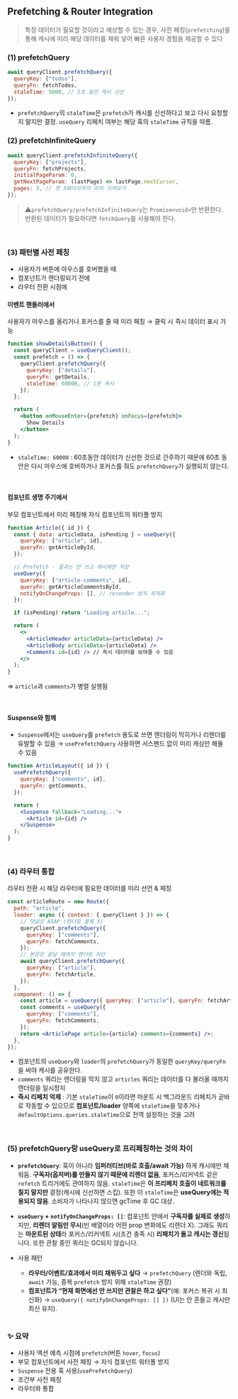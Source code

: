 ## Prefetching & Router Integration

> 특정 데이터가 필요할 것이라고 예상할 수 있는 경우, 사전 페칭(`prefetching`)을 통해 캐시에 미리 해당 데이터를 채워 넣어 빠른 사용자 경험을 제공할 수 있다

### (1) prefetchQuery

```jsx
await queryClient.prefetchQuery({
  queryKey: ["todos"],
  queryFn: fetchTodos,
  staleTime: 5000, // 5초 동안 캐시 신선
});
```

- `prefetchQuery`의 `staleTime`은 `prefetch`가 캐시를 신선하다고 보고 다시 요청할지 말지만 결정. `useQuery` 리페치 여부는 해당 훅의 `staleTime` 규칙을 따름.

### (2) prefetchInfiniteQuery

```jsx
await queryClient.prefetchInfiniteQuery({
  queryKey: ["projects"],
  queryFn: fetchProjects,
  initialPageParam: 0,
  getNextPageParam: (lastPage) => lastPage.nextCursor,
  pages: 3, // 첫 3페이지까지 미리 가져오기
});
```

> ⚠️`prefetchQuery/prefetchInfiniteQuery`는 `Promise<void>`만 반환한다.<br/>
> 반환된 데이터가 필요하다면 `fetchQuery`를 사용해야 한다.

<br/>

### (3) 패턴별 사전 페칭

- 사용자가 버튼에 마우스를 호버했을 때
- 컴포넌트가 렌더링되기 전에
- 라우터 전환 시점에

#### 이벤트 핸들러에서

사용자가 마우스를 올리거나 포커스를 줄 때 미리 페칭 → 클릭 시 즉시 데이터 표시 가능

```jsx
function showDetailsButton() {
  const queryClient = useQueryClient();
  const prefetch = () => {
    queryClient.prefetchQuery({
      queryKey: ["details"],
      queryFn: getDetails,
      staleTime: 60000, // 1분 캐시
    });
  };

  return (
    <button onMouseEnter={prefetch} onFocus={prefetch}>
      Show Details
    </button>
  );
}
```

- `staleTime: 60000` : 60초동안 데이터가 신선한 것으로 간주하기 때문에 60초 동안은 다시 마우스에 호버하거나 포커스를 줘도 `prefetchQuery`가 실행되지 않는다.

<br/>

#### 컴포넌트 생명 주기에서

부모 컴포넌트에서 미리 페칭해 자식 컴포넌트의 워터폴 방지

```jsx
function Article({ id }) {
  const { data: articleData, isPending } = useQuery({
    queryKey: ["article", id],
    queryFn: getArticleById,
  });

  // Prefetch - 결과는 안 쓰고 캐시에만 저장
  useQuery({
    queryKey: ["article-comments", id],
    queryFn: getArticleCommentsById,
    notifyOnChangeProps: [], // rerender 방지 최적화
  });

  if (isPending) return "Loading article...";

  return (
    <>
      <ArticleHeader articleData={articleData} />
      <ArticleBody articleData={articleData} />
      <Comments id={id} /> // 즉시 데이터를 보여줄 수 있음
    </>
  );
}
```

⇒ `article`과 `comments`가 병렬 실행됨

<br/>

#### Suspense와 함께

- `Suspense`에서는 `useQuery`를 `prefetch` 용도로 쓰면 렌더링이 막히거나 리렌더를 유발할 수 있음 → `usePrefetchQuery` 사용하면 서스펜드 없이 미리 캐싱만 해둘 수 있음

```jsx
function ArticleLayout({ id }) {
  usePrefetchQuery({
    queryKey: ["comments", id],
    queryFn: getComments,
  });

  return (
    <Suspense fallback="Loading...">
      <Article id={id} />
    </Suspense>
  );
}
```

<br/>

### (4) 라우터 통합

라우터 전환 시 해당 라우터에 필요한 데이터를 미리 선언 & 페칭

```jsx
const articleRoute = new Route({
  path: "article",
  loader: async ({ context: { queryClient } }) => {
    // 댓글은 ASAP (렌더링 블록 X)
    queryClient.prefetchQuery({
      queryKey: ["comments"],
      queryFn: fetchComments,
    });
    // 본문은 끝날 때까지 렌더링 차단
    await queryClient.prefetchQuery({
      queryKey: ["article"],
      queryFn: fetchArticle,
    });
  },
  component: () => {
    const article = useQuery({ queryKey: ["article"], queryFn: fetchArticle });
    const comments = useQuery({
      queryKey: ["comments"],
      queryFn: fetchComments,
    });
    return <ArticlePage article={article} comments={comments} />;
  },
});
```

- 컴포넌트의 `useQuery`와 `loader`의 `prefetchQuery`가 동일한 `queryKey/queryFn`을 써야 캐시를 공유한다.
- `comments` 쿼리는 렌더링을 막지 않고 `articles` 쿼리는 데이터를 다 불러올 때까지 렌더링을 일시정지
- **즉시 리페치 억제** : 기본 `staleTime`이 `0`이라면 마운트 시 백그라운드 리페치가 곧바로 작동할 수 있으므로 **컴포넌트/loader** 양쪽에 `staleTime`을 맞추거나 `defaultOptions.queries.staleTime`으로 전역 설정하는 것을 고려

<br/>

### (5) prefetchQuery랑 useQuery로 프리페칭하는 것의 차이

- **`prefetchQuery`**: 훅이 아니라 **임퍼러티브(바로 호출/await 가능)** 하게 캐시에만 채워둠. **구독자(옵저버)를 만들지 않기 때문에 리렌더 없음**, 포커스/리커넥트 같은 `refetch` 트리거에도 관여하지 않음. `staleTime`은 **이 프리페치 호출이 네트워크를 칠지 말지만** 결정(캐시에 신선하면 스킵). 또한 이 `staleTime`은 **useQuery에는 적용되지 않음**. 소비자가 나타나지 않으면 gcTime 후 GC 대상.
- **`useQuery` + `notifyOnChangeProps: []`**: 컴포넌트 안에서 **구독자를 실제로 생성**하지만, **리렌더 알림만 무시**(빈 배열이라 어떤 prop 변화에도 리렌더 X). 그래도 쿼리는 **마운트된 상태**라 포커스/리커넥트 시(조건 충족 시) **리패치가 돌고 캐시는 갱신**됩니다. 또한 관찰 중인 쿼리는 GC되지 않습니다.
- 사용 패턴

  - **라우터/이벤트/효과에서 미리 채워두고 싶다** → `prefetchQuery` (렌더와 독립, `await` 가능, 중복 `prefetch` 방지 위해 `staleTime` 권장)
  - **컴포넌트가 “현재 화면에선 안 쓰지만 관찰은 하고 싶다”**(예: 포커스 복귀 시 최신화) → `useQuery({ notifyOnChangeProps: [] })` (UI는 안 흔들고 캐시만 최신 유지).

  <br/>

### ✨ 요약

- 사용자 액션 예측 시점에 `prefetch`(버튼 `hover`, `focus`)
- 부모 컴포넌트에서 사전 페칭 → 자식 컴포넌트 워터폴 방지
- `Suspense` 전용 훅 사용(`usePrefetchQuery`)
- 조건부 사전 페칭
- 라우터와 통합
